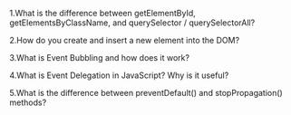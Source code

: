 1.What is the difference between getElementById, getElementsByClassName, and querySelector / querySelectorAll?

2.How do you create and insert a new element into the DOM?

3.What is Event Bubbling and how does it work?

4.What is Event Delegation in JavaScript? Why is it useful?

5.What is the difference between preventDefault() and stopPropagation() methods?